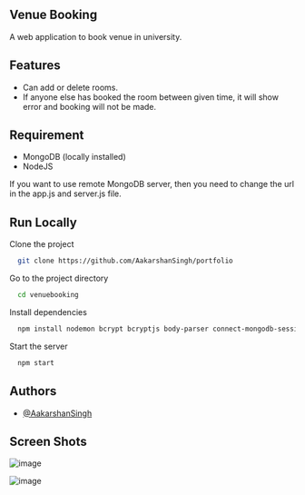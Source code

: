 
## Venue Booking

A web application to book venue in university.

## Features

- Can add or delete rooms.
- If anyone else has booked the room between given time, it will show error and booking will not be made.


## Requirement

- MongoDB (locally installed)
- NodeJS

If you want to use remote MongoDB server, then you need to change the url in the app.js and server.js file. 
## Run Locally

Clone the project

```bash
  git clone https://github.com/AakarshanSingh/portfolio
```

Go to the project directory

```bash
  cd venuebooking
```

Install dependencies

```bash
  npm install nodemon bcrypt bcryptjs body-parser connect-mongodb-session express express-session hbs js jsonwebtoken mongoose mysql path time-to-seconds 
```
  
  Start the server

```bash
  npm start
```


## Authors

- [@AakarshanSingh](https://github.com/AakarshanSingh)


## Screen Shots

![image](https://user-images.githubusercontent.com/95141279/197763430-e4f8a0dc-d845-452d-88e0-1d727c89a707.png)

![image](https://user-images.githubusercontent.com/95141279/197763676-bfb83fb2-b8d4-4ea3-9f55-f6c35489aaf0.png)

